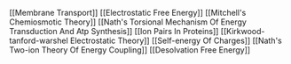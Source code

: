 [[Membrane Transport]]
[[Electrostatic Free Energy]]
[[Mitchell's Chemiosmotic Theory]]
[[Nath's Torsional Mechanism Of Energy Transduction And Atp Synthesis]]
[[Ion Pairs In Proteins]]
[[Kirkwood-tanford-warshel Electrostatic Theory]]
[[Self-energy Of Charges]]
[[Nath's Two-ion Theory Of Energy Coupling]]
[[Desolvation Free Energy]]
